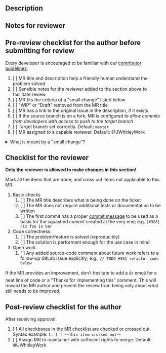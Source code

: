 ## Description
<!-- What is the high-level purpose of this merge request? Link to existing issue -->

## Notes for reviewer
<!-- Items in addition to the checklist below that the reviewer should pay special attention to -->

## Pre-review checklist for the author before submitting for review

Every developer is encouraged to be familiar with our [contributor guidelines](https://autowarefoundation.gitlab.io/autoware.auto/AutowareAuto/contributor-guidelines.html).

1. [ ] MR title and description help a friendly human understand the problem solved
1. [ ] Sensible notes for the reviewer added to the section above to facilitate review
1. [ ] MR fits the criteria of a "small change" listed below
1. [ ] "WIP" or "Draft" removed from the MR title
1. [ ] MR has a link to the original issue in the description, if it exists
1. [ ] If the source branch is on a fork, MR is configured to *allow commits from developers with access to push to the target branch*
1. [ ] Target branch set correctly. Default: `master`
1. [ ] MR assigned to a capable reviewer. Default: @JWhitleyWork

<details>
<summary markdown="span"><a name="general">What is meant by a "small change"?</a></summary>

This is a template with a trimmed-down checklist for small MRs. Use it when no new functions, classes or other things that require testing have been added.

Examples are changes to documentation only, a fix for an off-by-one error, improving the CI, or changing log messages to be more informative. When in doubt, use the regular template.

</details>

## Checklist for the reviewer

**Only the reviewer is allowed to make changes in this section!**

Mark all the items that are done, and cross out items not applicable to this MR.

1. Basic checks
   1. [ ] The MR title describes what is being done on the ticket
   1. [ ] The MR does not require additional tests or documentation to be written
   1. [ ] The first commit has a proper [commit message](https://autowarefoundation.gitlab.io/autoware.auto/AutowareAuto/contributor-guidelines.html#contributors-guidelines-committing) to be used as a basis for the squashed commit created at the very end; e.g. `[#928] Fix foo in bar`
1. Code correctness
   1. [ ] The problem/feature is solved (reproducibly)
   1. [ ] The solution is performant enough for the use case in mind
1. Open work
   1. [ ] Any added source-code comment about future work refers to a follow-up GitLab issue explicitly; e.g., `// TODO #551 refactor code below`

If the MR provides an improvement, don't hesitate to add a :thumbsup: emoji for a neat line of code or a "Thanks for implementing this" comment. This will reward the MR author and prevent the review from being only about what still needs to be improved.

## Post-review checklist for the author

After receiving approval:

1. [ ] All checkboxes in the MR checklist are checked or crossed out. Syntax example: `1. [ ] ~~this item crossed out~~`
1. [ ] Assign MR to maintainer with sufficient rights to merge. Default: @JWhitleyWork

